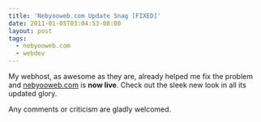 ```yaml
---
title: 'Nebyooweb.com Update Snag [FIXED]'
date: 2011-01-05T03:04:53-08:00
layout: post
tags:
  - nebyooweb.com
  - webdev
---
```

My webhost, as awesome as they are, already helped me fix the problem and [nebyooweb.com](http://nebyooweb.com) is **now live**. Check out the sleek new look in all its updated glory.

Any comments or criticism are gladly welcomed.

<!--more-->
